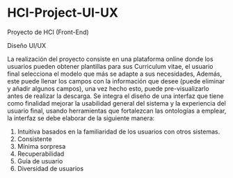 # HCI-Project-UI-UX
Proyecto de HCI (Front-End)

Diseño UI/UX

La realización del proyecto consiste en una plataforma online donde los
usuarios pueden obtener plantillas para sus Curriculum vitae, el usuario final
selecciona el modelo que más se adapte a sus necesidades, Además, este puede
llenar los campos con la información que desee (puede eliminar y añadir algunos
campos), una vez hecho esto, puede pre-visualizarlo antes de realizar la descarga.
Se integra el diseño de una interfaz que tiene como finalidad mejorar la usabilidad
general del sistema y la experiencia del usuario final, usando herramientas que
fortalezcan las ontologías a emplear, la interfaz se debe elaborar de la siguiente
manera:

1. Intuitiva basados en la familiaridad de los usuarios con otros sistemas.
2. Consistente
3. Mínima sorpresa
4. Recuperabilidad
5. Guía de usuario
6. Diversidad de usuarios